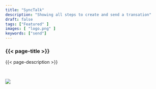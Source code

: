 ```yaml
---
title: "SyncTalk"
description: "Showing all steps to create and send a transation"
draft: false
tags: ["Featured" ]
images: [ "logo.png" ]
keywords: ["send"]
---
```


### {{< page-title >}} 
{{< page-description >}} 

<br>


![](https://raw.githubusercontent.com/andreasgriffin/bitcoin-safe/refs/heads/main/docs/psbt-share.gif)

